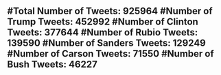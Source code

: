 #Total Number of Tweets: 925964 
#Number of Trump Tweets: 452992
#Number of Clinton Tweets: 377644
#Number of Rubio Tweets: 139590
#Number of Sanders Tweets: 129249
#Number of Carson Tweets: 71550
#Number of Bush Tweets: 46227
---
